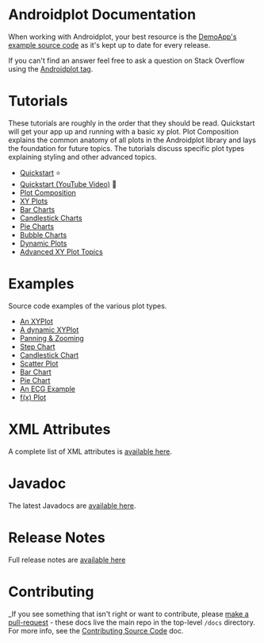 # Androidplot Documentation

When working with Androidplot, your best resource
is the [DemoApp's example source code](../demoapp) as it's kept up to date for every release.  

If you can't find an answer feel free to ask a question on Stack Overflow using the 
[Androidplot tag](http://stackoverflow.com/questions/tagged/androidplot).

# Tutorials
These tutorials are roughly in the order that they should be read.  Quickstart will get your app 
up and running with a basic xy plot.  Plot Composition explains the common anatomy of all plots
in the Androidplot library and lays the foundation for future topics.  The tutorials discuss 
specific plot types explaining styling and other advanced topics.

* [Quickstart](quickstart.md) :star:
* [Quickstart (YouTube Video)](https://www.youtube.com/watch?v=wEFkzQY_wWI) :movie_camera:
* [Plot Composition](plot_composition.md)
* [XY Plots](xyplot.md)
* [Bar Charts](barchart.md)
* [Candlestick Charts](candlestick.md)
* [Pie Charts](piechart.md)
* [Bubble Charts](bubblechart.md)
* [Dynamic Plots](dynamicdata.md)
* [Advanced XY Plot Topics](advanced_xy_plot.md)

# Examples
Source code examples of the various plot types.

* [An XYPlot](../demoapp/src/main/java/com/androidplot/demos/SimpleXYPlotActivity.java)
* [A dynamic XYPlot](../demoapp/src/main/java/com/androidplot/demos/DynamicXYPlotActivity.java)
* [Panning & Zooming](../demoapp/src/main/java/com/androidplot/demos/TouchZoomExampleActivity.java)
* [Step Chart](../demoapp/src/main/java/com/androidplot/demos/StepChartExampleActivity.java)
* [Candlestick Chart](../demoapp/src/main/java/com/androidplot/demos/CandlestickChartActivity.java)
* [Scatter Plot](../demoapp/src/main/java/com/androidplot/demos/ScatterPlotActivity.java)
* [Bar Chart](../demoapp/src/main/java/com/androidplot/demos/BarPlotExampleActivity.java)
* [Pie Chart](../demoapp/src/main/java/com/androidplot/demos/SimplePieChartActivity.java)
* [An ECG Example](../demoapp/src/main/java/com/androidplot/demos/ECGExample.java)
* [f(x) Plot](../demoapp/src/main/java/com/androidplot/demos/FXPlotExampleActivity.java)

# XML Attributes
A complete list of XML attributes is [available here](attrs.md).
# Javadoc
The latest Javadocs are [available here](https://circleci.com/api/v1/project/halfhp/androidplot/latest/artifacts/0/$CIRCLE_ARTIFACTS/javadoc/index.html).

# Release Notes
Full release notes are [available here](release_notes.md)

# Contributing
_If you see something that isn't right or want to contribute, please [make a pull-request](https://help.github.com/articles/creating-a-pull-request/) - these docs 
live the main repo in the top-level `/docs` directory.  For more info, see the [Contributing Source Code](docs/contributing.md) doc.